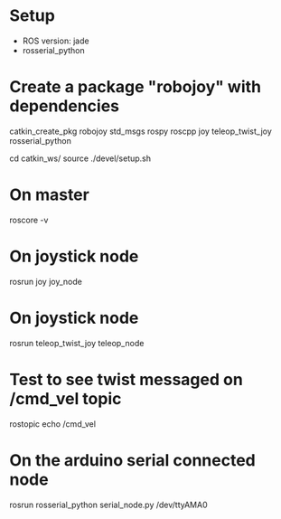 # Setup
* ROS version: jade
* rosserial_python

# Create a package "robojoy" with dependencies
catkin_create_pkg robojoy std_msgs rospy roscpp joy teleop_twist_joy rosserial_python

cd catkin_ws/
source ./devel/setup.sh

# On master
roscore -v

# On joystick node
rosrun joy joy_node

# On joystick node
rosrun teleop_twist_joy teleop_node

# Test to see twist messaged on /cmd_vel topic
rostopic echo /cmd_vel

# On the arduino serial connected node
rosrun rosserial_python serial_node.py /dev/ttyAMA0
